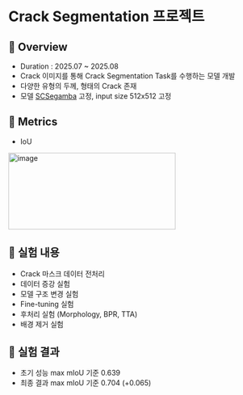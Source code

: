 # Crack Segmentation 프로젝트

## 📖 Overview

- Duration : 2025.07 ~ 2025.08
- Crack 이미지를 통해 Crack Segmentation Task를 수행하는 모델 개발
- 다양한 유형의 두께, 형태의 Crack 존재
- 모델 [SCSegamba](https://github.com/Karl1109/SCSegamba) 고정, input size 512x512 고정

## 📄 Metrics
- IoU
<img width="331" height="152" alt="image" src="https://github.com/user-attachments/assets/0fcf714a-9112-47c5-86c7-c935394ef602" />


## 🧪 실험 내용

- Crack 마스크 데이터 전처리
- 데이터 증강 실험
- 모델 구조 변경 실험
- Fine-tuning 실험
- 후처리 실험 (Morphology, BPR, TTA)
- 배경 제거 실험

## 🎯 실험 결과

- 초기 성능 max mIoU 기준 0.639
- 최종 결과 max mIoU 기준 0.704 (+0.065)
